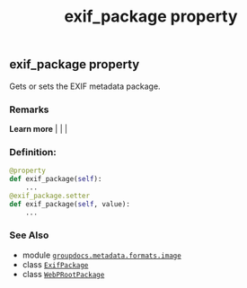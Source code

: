 ﻿---
title: exif_package property
second_title: GroupDocs.Metadata for Python via .NET API References
description: 
type: docs
url: /python-net/groupdocs.metadata.formats.image/webprootpackage/exif_package/
is_root: false
weight: 110
---

## exif_package property


Gets or sets the EXIF metadata package.

### Remarks 


**Learn more** |
|
 |
### Definition:
```python
@property
def exif_package(self):
    ...
@exif_package.setter
def exif_package(self, value):
    ...
```

### See Also
* module [`groupdocs.metadata.formats.image`](../../)
* class [`ExifPackage`](/metadata/python-net/groupdocs.metadata.standards.exif/exifpackage)
* class [`WebPRootPackage`](/metadata/python-net/groupdocs.metadata.formats.image/webprootpackage)
